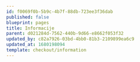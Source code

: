 ```yaml
---
id: f0069f0b-5b9c-4b7f-88db-723ee3f36dab
published: false
blueprint: pages
title: Informacije
parent: d021284d-7562-440b-9d66-e8662f053f32
updated_by: c82a7926-03bd-4bb0-81b3-2109899ea6c9
updated_at: 1680198094
template: checkout/information
---
```

